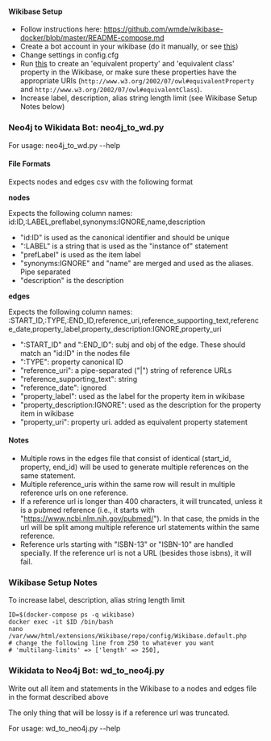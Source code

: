 #### Wikibase Setup
- Follow instructions here: https://github.com/wmde/wikibase-docker/blob/master/README-compose.md
- Create a bot account in your wikibase (do it manually, or see [this](https://github.com/stuppie/wikibase-tools/blob/b0ba76f33f80c12da9ce51a1d2bcadbb4899033a/wikibase_tools/run.sh#L22))
- Change settings in config.cfg
- Run [this](https://github.com/stuppie/wikibase-tools/blob/master/wikibase_tools/initial_setup.py) to create an 'equivalent property' and 'equivalent class' property in the Wikibase, or make sure these properties have the appropriate URIs (`http://www.w3.org/2002/07/owl#equivalentProperty` and `http://www.w3.org/2002/07/owl#equivalentClass`).
- Increase label, description, alias string length limit (see Wikibase Setup Notes below)


### Neo4j to Wikidata Bot: neo4j_to_wd.py

For usage: neo4j_to_wd.py --help

#### File Formats
Expects nodes and edges csv with the following format

**nodes**

Expects the following column names:
id:ID,:LABEL,preflabel,synonyms:IGNORE,name,description
- "id:ID" is used as the canonical identifier and should be unique
- ":LABEL" is a string that is used as the "instance of" statement
- "prefLabel" is used as the item label
- "synonyms:IGNORE" and "name" are merged and used as the aliases. Pipe separated
- "description" is the description

**edges**

Expects the following column names:
:START_ID,:TYPE,:END_ID,reference_uri,reference_supporting_text,reference_date,property_label,property_description:IGNORE,property_uri
- ":START_ID" and ":END_ID": subj and obj of the edge. These should match an "id:ID" in the nodes file
- ":TYPE": property canonical ID
- "reference_uri": a pipe-separated ("|") string of reference URLs
- "reference_supporting_text": string
- "reference_date": ignored
- "property_label": used as the label for the property item in wikibase
- "property_description:IGNORE": used as the description for the property item in wikibase
- "property_uri": property uri. added as equivalent property statement

#### Notes
- Multiple rows in the edges file that consist of identical (start_id, property, end_id) will
be used to generate multiple references on the same statement.
- Multiple reference_uris within the same row will result in multiple reference urls on one reference.
- If a reference url is longer than 400 characters, it will truncated, unless it is a pubmed reference 
(i.e., it starts with "https://www.ncbi.nlm.nih.gov/pubmed/"). In that case, the pmids in the url
will be split among multiple reference url statements within the same reference.
- Reference urls starting with "ISBN-13" or "ISBN-10" are handled specially. If the reference
url is not a URL (besides those isbns), it will fail.

### Wikibase Setup Notes

To increase label, description, alias string length limit
```
ID=$(docker-compose ps -q wikibase)
docker exec -it $ID /bin/bash
nano /var/www/html/extensions/Wikibase/repo/config/Wikibase.default.php
# change the following line from 250 to whatever you want
# 'multilang-limits' => ['length' => 250],
```

### Wikidata to Neo4j Bot: wd_to_neo4j.py

Write out all item and statements in the Wikibase to a nodes and edges file in the format described above

The only thing that will be lossy is if a reference url was truncated.

For usage: wd_to_neo4j.py --help
